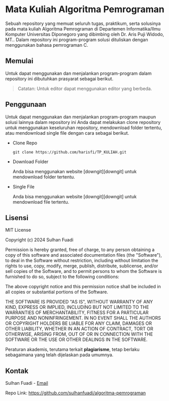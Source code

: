 # Mata Kuliah Algoritma Pemrograman

Sebuah repository yang memuat seluruh tugas, praktikum, serta solusinya pada mata kuliah Algoritma Pemrograman di Departemen Informatika/Ilmu Komputer Universitas Diponegoro yang dibimbing oleh Dr. Aris Puji Widodo, MT.. 
Dalam repository ini program-program solusi dituliskan dengan menggunakan bahasa pemrograman C.

## Memulai
Untuk dapat menggunakan dan menjalankan program-program dalam repository ini dibutuhkan prasyarat sebagai berikut.
> Catatan: Untuk editor dapat menggunakan editor yang berbeda.

## Penggunaan
Untuk dapat menggunakan dan menjalankan program-program maupun solusi lainnya dalam repository ini Anda dapat melakukan clone repository untuk menggunakan keseluruhan repository, mendownload folder tertentu, atau mendownload single file dengan cara sebagai berikut.

- Clone Repo
    ```shell
    git clone https://github.com/harisfi/TP_KULIAH.git
    ```
- Download Folder

    Anda bisa menggunakan website [downgit][downgit] untuk mendownload folder tertentu.
- Single File

    Anda bisa menggunakan website [downgit][downgit] untuk mendownload file tertentu.

## Lisensi

MIT License

Copyright (c) 2024 Sulhan Fuadi

Permission is hereby granted, free of charge, to any person obtaining a copy
of this software and associated documentation files (the "Software"), to deal
in the Software without restriction, including without limitation the rights
to use, copy, modify, merge, publish, distribute, sublicense, and/or sell
copies of the Software, and to permit persons to whom the Software is
furnished to do so, subject to the following conditions:

The above copyright notice and this permission notice shall be included in all
copies or substantial portions of the Software.

THE SOFTWARE IS PROVIDED "AS IS", WITHOUT WARRANTY OF ANY KIND, EXPRESS OR
IMPLIED, INCLUDING BUT NOT LIMITED TO THE WARRANTIES OF MERCHANTABILITY,
FITNESS FOR A PARTICULAR PURPOSE AND NONINFRINGEMENT. IN NO EVENT SHALL THE
AUTHORS OR COPYRIGHT HOLDERS BE LIABLE FOR ANY CLAIM, DAMAGES OR OTHER
LIABILITY, WHETHER IN AN ACTION OF CONTRACT, TORT OR OTHERWISE, ARISING FROM,
OUT OF OR IN CONNECTION WITH THE SOFTWARE OR THE USE OR OTHER DEALINGS IN THE
SOFTWARE.


Peraturan akademis, terutama terkait **plagiarisme**, tetap berlaku sebagaimana
yang telah dijelaskan pada umumnya.

## Kontak

Sulhan Fuadi - <a href="mailto:sulhanfuadi096@gmail.com">Email</a>

Repo Link: https://github.com/sulhanfuadi/algoritma-pemrograman